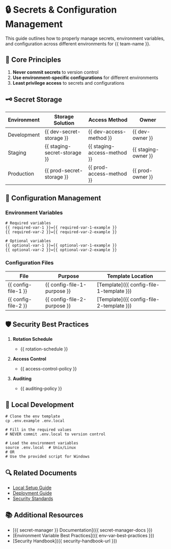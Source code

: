 <!--  
📝 Usage:  
- Replace all {{placeholders}} with your organization's content
- Update links and remove unnecessary sections
- Customize as needed 

Happy documenting! 🚀  
-->

# 🔒 Secrets & Configuration Management

This guide outlines how to properly manage secrets, environment variables, and configuration across different environments for {{ team-name }}.

## 🎯 Core Principles

1. **Never commit secrets** to version control
2. **Use environment-specific configurations** for different environments
3. **Least privilege access** to secrets and configurations

## 🗝️ Secret Storage

| Environment | Storage Solution | Access Method | Owner |
|-------------|-----------------|---------------|-------|
| Development | {{ dev-secret-storage }} | {{ dev-access-method }} | {{ dev-owner }} |
| Staging | {{ staging-secret-storage }} | {{ staging-access-method }} | {{ staging-owner }} |
| Production | {{ prod-secret-storage }} | {{ prod-access-method }} | {{ prod-owner }} |

## 🔄 Configuration Management

### Environment Variables

```dotenv
# Required variables
{{ required-var-1 }}={{ required-var-1-example }}
{{ required-var-2 }}={{ required-var-2-example }}

# Optional variables
{{ optional-var-1 }}={{ optional-var-1-example }}
{{ optional-var-2 }}={{ optional-var-2-example }}
```

### Configuration Files

| File | Purpose | Template Location |
|------|---------|-------------------|
| {{ config-file-1 }} | {{ config-file-1-purpose }} | [Template]({{ config-file-1-template }}) |
| {{ config-file-2 }} | {{ config-file-2-purpose }} | [Template]({{ config-file-2-template }}) |

## 🛡️ Security Best Practices

1. **Rotation Schedule**
   - {{ rotation-schedule }}

2. **Access Control**
   - {{ access-control-policy }}

3. **Auditing**
   - {{ auditing-policy }}

## 🚀 Local Development

```shell
# Clone the env template
cp .env.example .env.local

# Fill in the required values
# NEVER commit .env.local to version control

# Load the environment variables
source .env.local  # Unix/Linux
# OR
# Use the provided script for Windows
```

## 🔍 Related Documents

- [Local Setup Guide](../project/setup-local-environment.md)
- [Deployment Guide](../project/deployment-guide.md)
- [Security Standards](../security/security-standards.md)

## 📚 Additional Resources

- [{{ secret-manager }} Documentation]({{ secret-manager-docs }})
- [Environment Variable Best Practices]({{ env-var-best-practices }})
- [Security Handbook]({{ security-handbook-url }})
